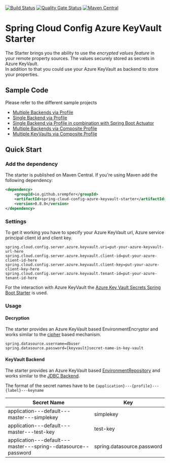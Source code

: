 [![Build Status](https://dev.azure.com/srempfer-github/spring-cloud-config-azure-keyvault/_apis/build/status/ci?branchName=master)](https://dev.azure.com/srempfer-github/spring-cloud-config-azure-keyvault/_build/latest?definitionId=4&branchName=master)
[![Quality Gate Status](https://sonarcloud.io/api/project_badges/measure?project=io.github.srempfer%3Aspring-cloud-config-azure-keyvault&metric=alert_status)](https://sonarcloud.io/dashboard?id=io.github.srempfer%3Aspring-cloud-config-azure-keyvault)
[![Maven Central](https://img.shields.io/maven-central/v/io.github.srempfer/spring-cloud-config-azure-keyvault-starter)](https://search.maven.org/search?q=g:io.github.srempfer%20AND%20a:spring-cloud-config-azure-keyvault-starter)
# Spring Cloud Config Azure KeyVault Starter

The Starter brings you the ability to use the *encrypted values feature* in your remote property sources. The values securely stored as secrets in Azure KeyVault.  
In addition to that you could use your Azure KeyVault as backend to store your properties.

## Sample Code
Please refer to the different sample projects
 - [Multiple Backends via Profile](./spring-cloud-config-azure-keyvault-multiple-backends-sample)
 - [Single Backend via Profile](./spring-cloud-config-azure-keyvault-single-backend-sample)
 - [Single Backend via Profile in combination with Spring Boot Actuator](./spring-cloud-config-azure-keyvault-actuator-sample)
 - [Multiple Backends via Composite Profile](./spring-cloud-config-azure-keyvault-composite-sample)
 - [Multiple KeyVaults via Composite Profile](./spring-cloud-config-azure-keyvault-multiple-keyvaults-sample)

## Quick Start

### Add the dependency

The starter is published on Maven Central. If you're using Maven add the following dependency: 

```xml
<dependency>
    <groupId>io.github.srempfer</groupId>
    <artifactId>spring-cloud-config-azure-keyvault-starter</artifactId>
    <version>0.8.0</version>
</dependency>
```

### Settings
To get it working you have to specify your Azure KeyVault url, Azure service principal client id and client key.
```
spring.cloud.config.server.azure.keyvault.uri=put-your-azure-keyvault-url-here
spring.cloud.config.server.azure.keyvault.client-id=put-your-azure-client-id-here
spring.cloud.config.server.azure.keyvault.client-key=put-your-azure-client-key-here
spring.cloud.config.server.azure.keyvault.tenant-id=put-your-azure-tenant-id-here
```

For the interaction with Azure KeyVault the [Azure Key Vault Secrets Spring Boot Starter](https://github.com/Azure/azure-sdk-for-java/tree/master/sdk/spring/azure-spring-boot-starter-keyvault-secrets) 
is used.

### Usage

#### Decryption
The starter provides an Azure KeyVault based EnvironmentEncryptor and works similar to the [cipher](https://cloud.spring.io/spring-cloud-config/reference/html/#_encryption_and_decryption)
based mechanism.

```
spring.datasource.username=dbuser
spring.datasource.password={keyvault}secret-name-in-key-vault
```

#### KeyVault Backend

The starter provides an Azure KeyVault based [EnvironmentRepository](https://cloud.spring.io/spring-cloud-config/reference/html/#_environment_repository)
and works similar to the [JDBC Backend](https://cloud.spring.io/spring-cloud-config/reference/html/#_jdbc_backend).

The format of the secret names have to be `{application}---{profile}---{label}---keyname`

Secret Name  | Key
------------ | -------------
application---default---master---simplekey | simplekey
application---default---master---test-key | test-key
application---default---master---spring--datasource--password | spring.datasource.password
